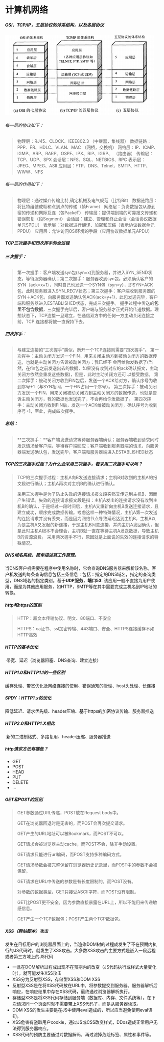 # 计算机网络

##### OSI，TCP/IP，五层协议的体系结构，以及各层协议

![1557064350664](../Manual/image/oldimg/1557064350664.png)

###### 每一层的协议如下：

> 物理层：RJ45、CLOCK、IEEE802.3 （中继器，集线器）
> 数据链路：PPP、FR、HDLC、VLAN、MAC （网桥，交换机）
> 网络层：IP、ICMP、IGMP、ARP、RARP、OSPF、IPX、RIP、IGRP、 （路由器）
> 传输层：TCP、UDP、SPX
> 会话层：NFS、SQL、NETBIOS、RPC
> 表示层：JPEG、MPEG、ASII
> 应用层：FTP、DNS、Telnet、SMTP、HTTP、WWW、NFS

###### 每一层的作用如下：

> 物理层：通过媒介传输比特,确定机械及电气规范（比特Bit）
> 数据链路层：将比特组装成帧和点到点的传递（帧Frame）
> 网络层：负责数据包从源到宿的传递和网际互连（包PackeT）
> 传输层：提供端到端的可靠报文传递和错误恢复（段Segment）
> 会话层：建立、管理和终止会话（会话协议数据单元SPDU）
> 表示层：对数据进行翻译、加密和压缩（表示协议数据单元PPDU）
> 应用层：允许访问OSI环境的手段（应用协议数据单元APDU）

##### TCP三次握手和四次挥手的全过程

###### **三次握手：**

> ​	第一次握手：客户端发送syn包(syn=x)到服务器，并进入SYN_SEND状态，等待服务器确认；
> ​	第二次握手：服务器收到syn包，必须确认客户的SYN（ack=x+1），同时自己也发送一个SYN包（syn=y），即SYN+ACK包，此时服务器进入SYN_RECV状态；
> ​	第三次握手：客户端收到服务器的SYN＋ACK包，向服务器发送确认包ACK(ack=y+1)，此包发送完毕，客户端和服务器进入ESTABLISHED状态，完成三次握手。
> 握手过程中传送的**包里不包含数据**，三次握手完毕后，客户端与服务器才正式开始传送数据。理想状态下，TCP连接一旦建立，在通信双方中的任何一方主动关闭连接之前，TCP 连接都将被一直保持下去。

###### **四次挥手**：

> 与建立连接的“三次握手”类似，断开一个TCP连接则需要“四次握手”。
> 	第一次挥手：主动关闭方发送一个FIN，用来关闭主动方到被动关闭方的数据传送，也就是主动关闭方告诉被动关闭方：我已经不 会再给你发数据了(当然，在fin包之前发送出去的数据，如果没有收到对应的ack确认报文，主动关闭方依然会重发这些数据)，但是，此时主动关闭方还可 以接受数据。
> 	第二次挥手：被动关闭方收到FIN包后，发送一个ACK给对方，确认序号为收到序号+1（与SYN相同，一个FIN占用一个序号）。
> 	第三次挥手：被动关闭方发送一个FIN，用来关闭被动关闭方到主动关闭方的数据传送，也就是告诉主动关闭方，我的数据也发送完了，不会再给你发数据了。
> 第四次挥手：主动关闭方收到FIN后，发送一个ACK给被动关闭方，确认序号为收到序号+1，至此，完成四次挥手。

###### **总结：**

> **三次握手：**客户端发送请求等待服务器端确认；服务器端收到请求同时发送请求给客户端，等待客户端回应；客户端收到服务器端的请求，向服务器端发送确认包，发送完毕，客户端和服务器端进入ESTABLISHED状态

##### TCP的三次握手过程？为什么会采用三次握手，若采用二次握手可以吗？

> ​	TCP的三次握手过程：主机A向B发送连接请求；主机B对收到的主机A的报文段进行确认；主机A再次对主机B的确认进行确认。
>
> ​	采用三次握手是为了防止失效的连接请求报文段突然又传送到主机B，因而产生错误。失效的连接请求报文段是指：主机A发出的连接请求没有收到主机B的确认，于是经过一段时间后，主机A又重新向主机B发送连接请求，且建立成功，顺序完成数据传输。考虑这样一种特殊情况，主机A第一次发送的连接请求并没有丢失，而是因为网络节点导致延迟达到主机B，主机B以为是主机A又发起的新连接，于是主机B同意连接，并向主机A发回确认，但是此时主机A根本不会理会，主机B就一直在等待主机A发送数据，导致主机B的资源浪费。
> 采用两次握手不行，原因就是上面说的失效的连接请求的特殊情况。

##### DNS域名系统，简单描述其工作原理。

​	当DNS客户机需要在程序中使用名称时，它会查询DNS服务器来解析该名称。客户机发送的每条查询信息包括三条信息：包括：指定的DNS域名，指定的查询类型，DNS域名的指定类别。基于**UDP服务**，**端口53**. 该应用一般不直接为用户使用，而是为其他应用服务，如HTTP，SMTP等在其中需要完成主机名到IP地址的转换。

##### http和https的区别

> HTTP：超文本传输协议、明文、80端口、不安全
>
> HTTPS：ca证书、ssl加密传输、443端口、安全、HTTPS连接缓存不如HTTP高效

##### HTTP的基本优化

​	带宽、延迟（浏览器阻塞、DNS查询、建立连接）

##### HTTP1.0和HTTP1.1的一些区别

​	缓存处理、带宽优化及网络连接的使用、错误通知的管理、host头处理、长连接

##### SPDY：HTTP1.x的优化

​	降低延迟、请求优先级、header压缩、基于https的加密协议传输、服务器推送

##### HTTP2.0和HTTP1.X相比

​	新的二进制格式、多路复用、header压缩、服务器推送

##### http请求方法有哪些？

- GET
- POST
- HEAD
- PUT
- DELETE
- ...

##### GET和POST的区别

> GET参数通过URL传递，POST放在Request body中。
>
> GET在浏览器回退时是无害的，而POST会再次提交请求。
>
> GET产生的URL地址可以被Bookmark，而POST不可以。
>
> GET请求会被浏览器主动cache，而POST不会，除非手动设置。
>
> GET请求只能进行url编码，而POST支持多种编码方式。
>
> GET请求参数会被完整保留在浏览器历史记录里，而POST中的参数不会被保留。
>
> GET请求在URL中传送的参数是有长度限制的，而POST没有。
>
> 对参数的数据类型，GET只接受ASCII字符，而POST没有限制。
>
> GET比POST更不安全，因为参数直接暴露在URL上，所以不能用来传递敏感信息。
>
> GET产生一个TCP数据包；POST产生两个TCP数据包。

##### XSS（跨站脚本）攻击

​	发生在目标用户的浏览器层面上的，当渲染DOM树的过程成发生了不在预期内执行的JS代码时，就发生了XSS攻击。大多数XSS攻击的主要方式是嵌入一段远程或者第三方域上的JS代码

- 一旦在DOM解析过程成出现不在预期内的改变（JS代码执行或样式大量变化时），就可能发生XSS攻击
- XSS分为反射型XSS，存储型XSS和DOM XSS
- 反射型XSS是在将XSS代码放在URL中，将参数提交到服务器。服务器解析后响应，在响应结果中存在XSS代码，最终通过浏览器解析执行。
- 存储型XSS是将XSS代码存储到服务端（数据库、内存、文件系统等），在下次请求同一个页面时就不需要带上XSS代码了，而是从服务器读取。
- DOM XSS的发生主要是在JS中使用eval造成的，所以应当避免使用eval语句。
- XSS危害有盗取用户cookie，通过JS或CSS改变样式，DDos造成正常用户无法得到服务器响应。
- XSS代码的预防主要通过对数据解码，再过滤掉危险标签、属性和事件等。

